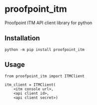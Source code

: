 # proofpoint_itm
Proofpoint ITM API client library for python

## Installation
```
python -m pip install proofpoint_itm
```

## Usage
```
from proofpoint_itm import ITMClient

itm_client = ITMClient(
    <itm console url>,
    <api client id>,
    <api client secret>)
```
